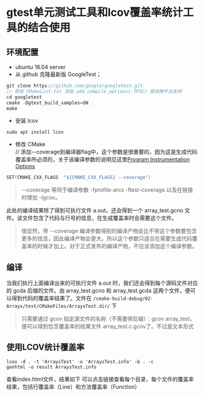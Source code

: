 # gtest单元测试工具和lcov覆盖率统计工具的结合使用

## 环境配置
* ubuntu 18.04 server
* 从 github 克隆最新版 GoogleTest；
```cpp
git clone https://github.com/google/googletest.git
// 修改 CMakeList.txt 添加 add_compile_options(-fPIC) 提供跨平台支持
cd googletest
cmake -Dgtest_build_samples=ON .
make
```
* 安装 lcov
```shell
sudo apt install lcov
```
* 修改 CMake\
// 添加--coverage到编译器flag中，这个参数是很重要的，因为这是生成代码覆盖率所必须的，关于该编译参数的说明见这里[Program Instrumentation Options](https://gcc.gnu.org/onlinedocs/gcc/Instrumentation-Options.html#Instrumentation-Options)
```cpp
SET(CMAKE_CXX_FLAGS  "${CMAKE_CXX_FLAGS} --coverage")
```
>--coverage 等同于编译参数 -fprofile-arcs -ftest-coverage 以及在链接时增加 -lgcov。

此处的编译结果除了得到可执行文件 a.out，还会得到一个 array_test.gcno 文件。该文件包含了代码与行号的信息，在生成覆盖率时会需要这个文件。

>很显然，带 --coverage 编译参数得到的编译产物会比不带这个参数要包含更多的信息，因此编译产物会更大。所以这个参数只适合在需要生成代码覆盖率的时候才加上。对于正式发布的编译产物，不应该添加这个编译参数。

## 编译
当我们执行上面编译出来的可执行文件 a.out 时，我们还会得到每个源码文件对应的 gcda 后缀的文件。由 array_test.gcno 和 array_test.gcda 这两个文件，便可以得到代码的覆盖率结果了。文件在 `/cmake-build-debug/02-Arrays/test/CMakeFiles/ArraysTest.dir/` 下

>只需要通过 gcov 指定源文件的名称（不需要带后缀）：gcov array_test，便可以得到包含覆盖率的结果文件 array_test.c.gcov了。不过是文本形式

## 使用LCOV统计覆盖率
```shell
lcov -d . -t 'ArraysTest' -o 'ArraysTest.info' -b . -c
genhtml -o result ArraysTest.info
```

查看index.html文件，结果如下 可以点击链接查看每个目录，每个文件的覆盖率结果，包括行覆盖率（Line）和方法覆盖率（Function）
